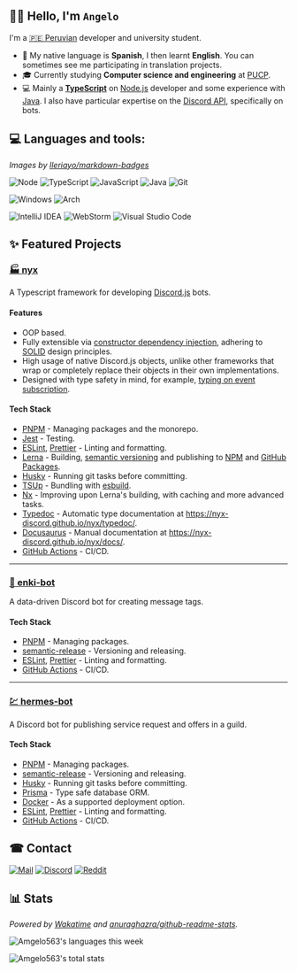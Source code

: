 ## 👋🏽 Hello, I'm `Angelo`

I'm a [🇵🇪 Peruvian](https://peru.info/en-us/) developer and university student.

- 💬 My native language is **Spanish**, I then learnt **English**. You can sometimes see me participating in translation projects.
- 🎓 Currently studying **Computer science and engineering** at [PUCP](https://www.pucp.edu.pe/en/).
- 💻 Mainly a **[TypeScript](https://www.typescriptlang.org/)** on [Node.js](https://nodejs.org/en/) developer and some experience with [Java](https://www.java.com/es/). I also have particular expertise on the [Discord API](https://discord.com/developers/docs/reference), specifically on bots.

## 💻 Languages and tools:

*Images by [Ileriayo/markdown-badges](https://github.com/Ileriayo/markdown-badges)*

![Node](https://img.shields.io/badge/node.js-6DA55F?style=for-the-badge&logo=node.js&logoColor=white)
![TypeScript](https://img.shields.io/badge/typescript-%23007ACC.svg?style=for-the-badge&logo=typescript&logoColor=white)
![JavaScript](https://img.shields.io/badge/javascript-%23323330.svg?style=for-the-badge&logo=javascript&logoColor=%23F7DF1E)
![Java](https://img.shields.io/badge/java-%23ED8B00.svg?style=for-the-badge&logo=java&logoColor=white)
![Git](https://img.shields.io/badge/git-%23F05033.svg?style=for-the-badge&logo=git&logoColor=white)

![Windows](https://img.shields.io/badge/Windows-0078D6?style=for-the-badge&logo=windows&logoColor=white)
![Arch](https://img.shields.io/badge/Arch%20Linux-1793D1?logo=arch-linux&logoColor=fff&style=for-the-badge)

![IntelliJ IDEA](https://img.shields.io/badge/IntelliJIDEA-000000.svg?style=for-the-badge&logo=intellij-idea&logoColor=white)
![WebStorm](https://img.shields.io/badge/webstorm-143?style=for-the-badge&logo=webstorm&logoColor=white&color=black)
![Visual Studio Code](https://img.shields.io/badge/Visual%20Studio%20Code-0078d7.svg?style=for-the-badge&logo=visual-studio-code&logoColor=white)

## ✨ Featured Projects
### [🏭 nyx](https://github.com/nyx-discord/nyx)
A Typescript framework for developing [Discord.js](https://discord.js.org/) bots.
#### Features
- OOP based.
- Fully extensible via [constructor dependency injection](https://en.wikipedia.org/wiki/Dependency_injection?oldformat=true), adhering to [SOLID](https://en.wikipedia.org/wiki/SOLID?oldformat=true) design principles.
- High usage of native Discord.js objects, unlike other frameworks that wrap or completely replace their objects in their own implementations.
- Designed with type safety in mind, for example, [typing on event subscription](https://nyx-discord.github.io/nyx/docs/features/events/event-overview#-event-type-safety).
#### Tech Stack
- [PNPM](https://pnpm.io/) - Managing packages and the monorepo.
- [Jest](https://jestjs.io/) - Testing.
- [ESLint](https://eslint.org/), [Prettier](https://prettier.io/) - Linting and formatting.
- [Lerna](https://lerna.js.org/) - Building, [semantic versioning](https://semver.org/) and publishing to [NPM](https://www.npmjs.com/) and [GitHub Packages](https://docs.github.com/en/packages/learn-github-packages/introduction-to-github-packages).
- [Husky](https://typicode.github.io/husky/) - Running git tasks before committing.
- [TSUp](https://github.com/egoist/tsup) - Bundling with [esbuild](https://github.com/evanw/esbuild).
- [Nx](https://nx.dev/) - Improving upon Lerna's building, with caching and more advanced tasks.
- [Typedoc](https://typedoc.org/) - Automatic type documentation at https://nyx-discord.github.io/nyx/typedoc/.
- [Docusaurus](https://docusaurus.io/) - Manual documentation at https://nyx-discord.github.io/nyx/docs/.
- [GitHub Actions](https://github.com/features/actions) - CI/CD.

---

### [💬 enki-bot](https://github.com/Amgelo563/enki-bot)
A data-driven Discord bot for creating message tags.

#### Tech Stack
- [PNPM](https://pnpm.io/) - Managing packages.
- [semantic-release](https://github.com/semantic-release/semantic-release) - Versioning and releasing.
- [ESLint](https://eslint.org/), [Prettier](https://prettier.io/) - Linting and formatting.
- [GitHub Actions](https://github.com/features/actions) - CI/CD.

---

### [💹 hermes-bot](https://github.com/Amgelo563/enki-bot)
A Discord bot for publishing service request and offers in a guild.
#### Tech Stack
- [PNPM](https://pnpm.io/) - Managing packages.
- [semantic-release](https://github.com/semantic-release/semantic-release) - Versioning and releasing.
- [Husky](https://typicode.github.io/husky/) - Running git tasks before committing.
- [Prisma](https://www.prisma.io/orm) - Type safe database ORM.
- [Docker](https://www.docker.com/) - As a supported deployment option.
- [ESLint](https://eslint.org/), [Prettier](https://prettier.io/) - Linting and formatting.
- [GitHub Actions](https://github.com/features/actions) - CI/CD.

## ☎ Contact

[![Mail](https://img.shields.io/badge/mail-email%40amgelo563.me-dd4336?style=for-the-badge&logo=gmail)](mailto:email@amgelo563.me)
[![Discord](https://img.shields.io/badge/amgelo563-%235662f6.svg?style=for-the-badge&logo=discord&logoColor=white)](https://discordapp.com/users/235428738748121088)
[![Reddit](https://img.shields.io/badge/Amgelo563-FF4500?style=for-the-badge&logo=reddit&logoColor=white)](https://www.reddit.com/user/Amgelo563/)

## 📊 Stats

*Powered by [Wakatime](https://wakatime.com/) and [anuraghazra/github-readme-stats](https://github.com/anuraghazra/github-readme-stats).*

![Amgelo563's languages this week](https://github-readme-stats.vercel.app/api/wakatime?username=@84d4f8dc-edb7-4aaf-a6d3-39a0bf3fed51&theme=algolia&layout=compact&custom_title=🌌%20This%20year)

![Amgelo563's total stats](https://github-readme-stats.vercel.app/api?username=Amgelo563&show_icons=true&theme=algolia&include_all_commits=true&custom_title=🌐%20Total%20stats)
